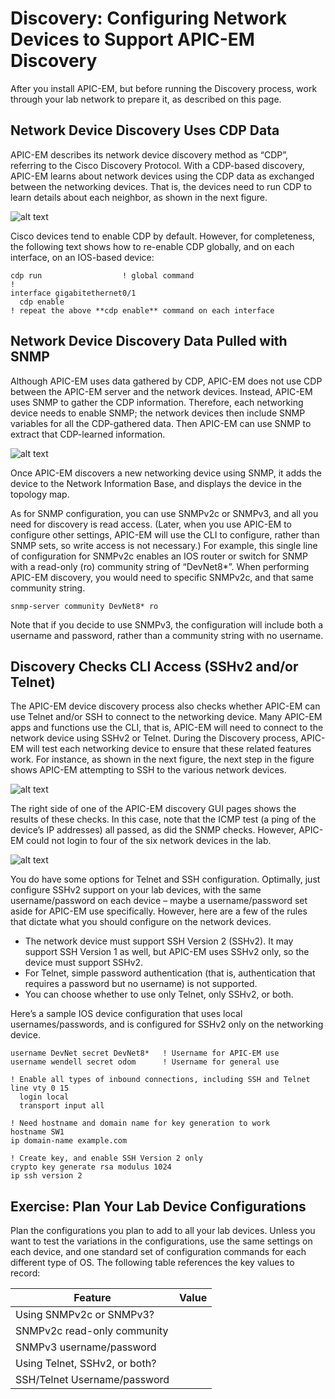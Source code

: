 # Discovery: Configuring Network Devices to Support APIC-EM Discovery
After you install APIC-EM, but before running the Discovery process, work through your lab network to prepare it, as described on this page.

## Network Device Discovery Uses CDP Data
APIC-EM describes its network device discovery method as “CDP”, referring to the Cisco Discovery Protocol. With a CDP-based discovery, APIC-EM learns about network devices using the CDP data as exchanged between the networking devices. That is, the devices need to run CDP to learn details about each neighbor, as shown in the next figure.

![alt text](/posts/files/install-apic-home/assets/images/apic-3-18.png)

Cisco devices tend to enable CDP by default. However, for completeness, the following text shows how to re-enable CDP globally, and on each interface, on an IOS-based device:
```
cdp run                  ! global command
!
interface gigabitethernet0/1
  cdp enable
! repeat the above **cdp enable** command on each interface
```
## Network Device Discovery Data Pulled with SNMP
Although APIC-EM uses data gathered by CDP, APIC-EM does not use CDP between the APIC-EM server and the network devices. Instead, APIC-EM uses SNMP to gather the CDP information. Therefore, each networking device needs to enable SNMP; the network devices then include SNMP variables for all the CDP-gathered data. Then APIC-EM can use SNMP to extract that CDP-learned information.

![alt text](/posts/files/install-apic-home/assets/images/apic-3-19.png)

Once APIC-EM discovers a new networking device using SNMP, it adds the device to the Network Information Base, and displays the device in the topology map.

As for SNMP configuration, you can use SNMPv2c or SNMPv3, and all you need for discovery is read access. (Later, when you use APIC-EM to configure other settings, APIC-EM will use the CLI to configure, rather than SNMP sets, so write access is not necessary.) For example, this single line of configuration for SNMPv2c enables an IOS router or switch for SNMP with a read-only (ro) community string of “DevNet8*”. When performing APIC-EM discovery, you would need to specific SNMPv2c, and that same community string.
```
snmp-server community DevNet8* ro
```
Note that if you decide to use SNMPv3, the configuration will include both a username and password, rather than a community string with no username.

## Discovery Checks CLI Access (SSHv2 and/or Telnet)
The APIC-EM device discovery process also checks whether APIC-EM can use Telnet and/or SSH to connect to the networking device. Many APIC-EM apps and functions use the CLI, that is, APIC-EM will need to connect to the network device using SSHv2 or Telnet. During the Discovery process, APIC-EM will test each networking device to ensure that these related features work. For instance, as shown in the next figure, the next step in the figure shows APIC-EM attempting to SSH to the various network devices.

![alt text](/posts/files/install-apic-home/assets/images/apic-3-20.png)

The right side of one of the APIC-EM discovery GUI pages shows the results of these checks. In this case, note that the ICMP test (a ping of the device’s IP addresses) all passed, as did the SNMP checks. However, APIC-EM could not login to four of the six network devices in the lab.

![alt text](/posts/files/install-apic-home/assets/images/apic-3-21.png)

You do have some options for Telnet and SSH configuration. Optimally, just configure SSHv2 support on your lab devices, with the same username/password on each device – maybe a username/password set aside for APIC-EM use specifically. However, here are a few of the rules that dictate what you should configure on the network devices.
- The network device must support SSH Version 2 (SSHv2). It may support SSH Version 1 as well, but APIC-EM uses SSHv2 only, so the device must support SSHv2.
- For Telnet, simple password authentication (that is, authentication that requires a password but no username) is not supported.
- You can choose whether to use only Telnet, only SSHv2, or both.

Here’s a sample IOS device configuration that uses local usernames/passwords, and is configured for SSHv2 only on the networking device.
```
username DevNet secret DevNet8*   ! Username for APIC-EM use
username wendell secret odom      ! Username for general use

! Enable all types of inbound connections, including SSH and Telnet
line vty 0 15
  login local
  transport input all

! Need hostname and domain name for key generation to work
hostname SW1
ip domain-name example.com

! Create key, and enable SSH Version 2 only
crypto key generate rsa modulus 1024
ip ssh version 2
```

## Exercise: Plan Your Lab Device Configurations
Plan the configurations you plan to add to all your lab devices. Unless you want to test the variations in the configurations, use the same settings on each device, and one standard set of configuration commands for each different type of OS. The following table references the key values to record:

Feature|Value
-------|-----
Using SNMPv2c or SNMPv3?|
SNMPv2c read-only community|
SNMPv3 username/password|
Using Telnet, SSHv2, or both?|
SSH/Telnet Username/password|
